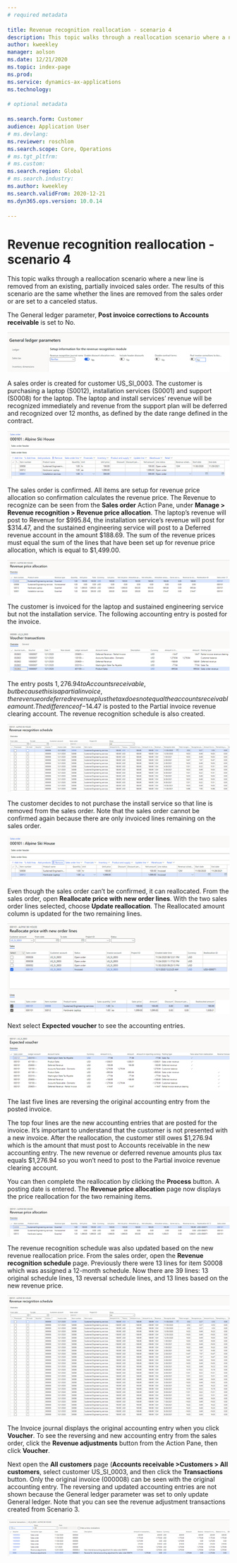 ```yaml
---
# required metadata

title: Revenue recognition reallocation - scenario 4
description: This topic walks through a reallocation scenario where a new line is removed from an existing, partially invoiced sales order. The results of this scenario are the same whether the lines are removed from the sales order or are set to a canceled status.
author: kweekley
manager: aolson
ms.date: 12/21/2020
ms.topic: index-page
ms.prod: 
ms.service: dynamics-ax-applications
ms.technology: 

# optional metadata

ms.search.form: Customer
audience: Application User
# ms.devlang: 
ms.reviewer: roschlom
ms.search.scope: Core, Operations
# ms.tgt_pltfrm: 
# ms.custom: 
ms.search.region: Global 
# ms.search.industry: 
ms.author: kweekley
ms.search.validFrom: 2020-12-21
ms.dyn365.ops.version: 10.0.14

---
```


# Revenue recognition reallocation - scenario 4

This topic walks through a reallocation scenario where a new line is removed from an existing, partially invoiced sales order. The results of this scenario are the same whether the lines are removed from the sales order or are set to a canceled status.

The General ledger parameter, **Post invoice corrections to Accounts receivable** is set to  No.
 
[![General ledger parameters setting for fourth scenario](./media/37_rev-rec-scenarios.png)](./media/37_rev-rec-scenarios.png)

A sales order is created for customer US_SI_0003. The customer is purchasing a laptop (S0012), installation services (S0001) and support (S0008) for the laptop.  The laptop and install services’ revenue will be recognized immediately and revenue from the support plan will be deferred and recognized over 12 months, as defined by the date range defined in the contract. 

[![Sales order lines with purchase of laptop](./media/38_rev-rec-scenarios.png)](./media/38_rev-rec-scenarios.png)

The sales order is confirmed. All items are setup for revenue price allocation so confirmation calculates the revenue price. The Revenue to recognize can be seen from the **Sales order** Action Pane, under **Manage > Revenue recognition > Revenue price allocation**. The laptop’s revenue will post to Revenue for $995.84, the installation service’s revenue will post for $314.47, and the sustained engineering service will post to a Deferred revenue account in the amount $188.69.  The sum of the revenue prices must equal the sum of the lines that have been set up for revenue price allocation, which is equal to $1,499.00.  

[![Revenue price allocation showing revenue to recognize](./media/39_rev-rec-scenarios.png)](./media/39_rev-rec-scenarios.png)

The customer is invoiced for the laptop and sustained engineering service but not the installation service.  The following accounting entry is posted for the invoice.

[![Voucher transactions showing posted invoice](./media/40_rev-rec-scenarios.png)](./media/40_rev-rec-scenarios.png)

The entry posts $1,276.94 to Accounts receivable, but because this is a partial invoice, the revenue or deferred revenue plus the tax does not equal the accounts receivable amount.  The difference of -$14.47 is posted to the Partial invoice revenue clearing account. 
The revenue recognition schedule is also created.  

[![Revenue recognition schedule for a partial invoice](./media/41_rev-rec-scenarios.png)](./media/41_rev-rec-scenarios.png)

The customer decides to not purchase the install service so that line is removed from the sales order.  Note that the sales order cannot be confirmed again because there are only invoiced lines remaining on the sales order.

[![Sales order that can't be confirmed again](./media/42_rev-rec-scenarios.png)](./media/42_rev-rec-scenarios.png)

Even though the sales order can’t be confirmed, it can reallocated. From the sales order, open **Reallocate price with new order lines**.  With the two sales order lines selected, choose **Update reallocation**.  The Reallocated amount column is updated for the two remaining lines. 

[![Reallocated price with new order lines for fourth scenario](./media/43_rev-rec-scenarios.png)](./media/43_rev-rec-scenarios.png)

Next select **Expected voucher** to see the accounting entries.  
 
[![Expected voucher selected to show accounting entries](./media/44_rev-rec-scenarios.png)](./media/44_rev-rec-scenarios.png)

The last five lines are reversing the original accounting entry from the posted invoice. 

The top four lines are the new accounting entries that are posted for the invoice. It’s important to understand that the customer is not presented with a new invoice.  After the reallocation, the customer still owes $1,276.94 which is the amount that must post to Accounts receivable in the new accounting entry.  The new revenue or deferred revenue amounts plus tax equals $1,276.94 so you won’t need to post to the Partial invoice revenue clearing account. 

You can then complete the reallocation by clicking the **Process** button. A posting date is entered. The **Revenue price allocation** page now displays the price reallocation for the two remaining items.

[![Revenue price allocation for remaining items](./media/45_rev-rec-scenarios.png)](./media/45_rev-rec-scenarios.png)

The revenue recognition schedule was also updated based on the new revenue reallocation price.  From the sales order, open the **Revenue recognition schedule** page.  Previously there were 13 lines for item S0008 which was assigned a 12-month schedule. Now there are 39 lines: 13 original schedule lines, 13 reversal schedule lines, and 13 lines based on the new revenue price.  

[![Revenue recognition schedule showing original schedule, reversed schedule, and new revenue price](./media/46_rev-rec-scenarios.png)](./media/46_rev-rec-scenarios.png)

The Invoice journal displays the original accounting entry when you click **Voucher**. To see the reversing and new accounting entry from the sales order, click the **Revenue adjustments** button from the Action Pane, then click **Voucher**.

Next open the **All customers** page (**Accounts receivable >Customers > All customers**, select customer US_SI_0003, and then click the **Transactions** button.  Only the original invoice (000008) can be seen with the original accounting entry. The reversing and updated accounting entries are not shown because the General ledger parameter was set to only update General ledger. Note that you can see the revenue adjustment transactions created from Scenario 3. 

[![Accounting entries on All customers page with updated accounting entries not shown](./media/47_rev-rec-scenarios.png)](./media/47_rev-rec-scenarios.png)

